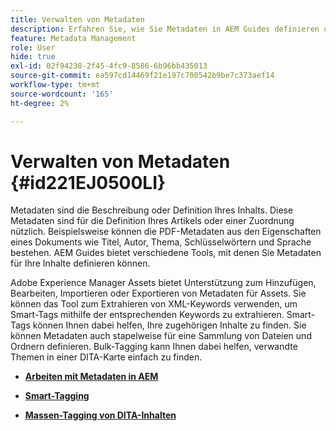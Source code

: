 ```yaml
---
title: Verwalten von Metadaten
description: Erfahren Sie, wie Sie Metadaten in AEM Guides definieren und verwalten. Verwenden Sie Smart- und Bulk-Tagging, um verwandte Themen in einer DITA-Karte einfach zu finden.
feature: Metadata Management
role: User
hide: true
exl-id: 02f94238-2f45-4fc9-8586-6b96bb435013
source-git-commit: ea597cd14469f21e197c700542b9be7c373aef14
workflow-type: tm+mt
source-wordcount: '165'
ht-degree: 2%

---
```


# Verwalten von Metadaten {#id221EJ0500LI}

Metadaten sind die Beschreibung oder Definition Ihres Inhalts. Diese Metadaten sind für die Definition Ihres Artikels oder einer Zuordnung nützlich. Beispielsweise können die PDF-Metadaten aus den Eigenschaften eines Dokuments wie Titel, Autor, Thema, Schlüsselwörtern und Sprache bestehen. AEM Guides bietet verschiedene Tools, mit denen Sie Metadaten für Ihre Inhalte definieren können.

Adobe Experience Manager Assets bietet Unterstützung zum Hinzufügen, Bearbeiten, Importieren oder Exportieren von Metadaten für Assets. Sie können das Tool zum Extrahieren von XML-Keywords verwenden, um Smart-Tags mithilfe der entsprechenden Keywords zu extrahieren. Smart-Tags können Ihnen dabei helfen, Ihre zugehörigen Inhalte zu finden. Sie können Metadaten auch stapelweise für eine Sammlung von Dateien und Ordnern definieren. Bulk-Tagging kann Ihnen dabei helfen, verwandte Themen in einer DITA-Karte einfach zu finden.

- **[Arbeiten mit Metadaten in AEM](metadata-dita.md)**

- **[Smart-Tagging](web-editor-smart-tagging.md)**

- **[Massen-Tagging von DITA-Inhalten](map-editor-bulk-tagging.md)**
